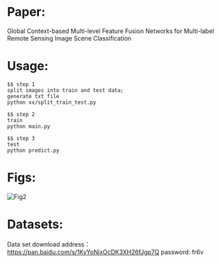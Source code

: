 # Paper:

Global Context-based Multi-level Feature Fusion Networks for Multi-label Remote Sensing Image Scene Classification


# Usage:
```
$$ step 1
split images into train and test data;
generate txt file
python xx/split_train_test.py

$$ step 2 
train
python main.py

$$ step 3 
test
python predict.py

```

# Figs:
![Fig2](https://github.com/WangXin81/Global-Context-based-Multi-level-Feature-Fusion-Networks-for-Multi-label-RSI-Classification/blob/main/ww.png)


# Datasets:
Data set download address：https://pan.baidu.com/s/1KyYoNjxOcDK3XH26fJgp7Q password: fr6v

